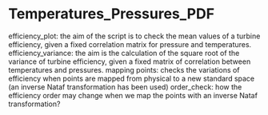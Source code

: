 # Temperatures_Pressures_PDF

efficiency_plot: the aim of the script is to check the mean values of a turbine efficiency,
		 given a fixed correlation matrix for pressure and temperatures.
efficiency_variance: the aim is the calculation of the square root of the variance of 
		     turbine efficiency, given a fixed matrix of correlation between 
		     temperatures and pressures.
mapping points: checks the variations of efficiency when points are mapped from physical
		to a new standard space (an inverse Nataf transformation has been used)
order_check: how the efficiency order may change when we map the points with an inverse
 	     Nataf transformation?



